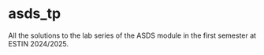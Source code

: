 # asds_tp
All the solutions to the lab series of the ASDS module in the first semester at ESTIN 2024/2025.